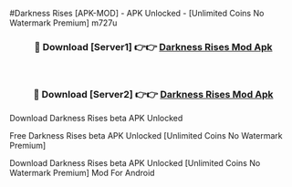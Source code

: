 #Darkness Rises [APK-MOD] - APK Unlocked - [Unlimited Coins No Watermark Premium] m727u



<div align="center">

<h3>🔴 Download [Server1] 👉👉 <a href="https://momento.my/?title=Darkness_Rises">Darkness Rises Mod Apk</a></h3><br>

<h3>🔴 Download [Server2] 👉👉 <a href="https://momento.my/?title=Darkness_Rises">Darkness Rises Mod Apk</a></h3>
</div>



Download Darkness Rises beta APK Unlocked

Free Darkness Rises beta APK Unlocked [Unlimited Coins No Watermark Premium]

Download Darkness Rises beta APK Unlocked [Unlimited Coins No Watermark Premium] Mod For Android
